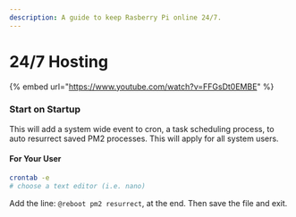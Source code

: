 ```yaml
---
description: A guide to keep Rasberry Pi online 24/7.
---
```


# 24/7 Hosting

{% embed url="https://www.youtube.com/watch?v=FFGsDt0EMBE" %}

### Start on Startup

This will add a system wide event to cron, a task scheduling process, to auto resurrect saved PM2 processes. This will apply for all system users.

#### For Your User

```bash
crontab -e
# choose a text editor (i.e. nano)
```

Add the line: `@reboot pm2 resurrect`, at the end. Then save the file and exit.

